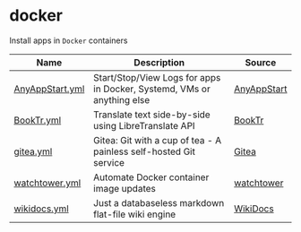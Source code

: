 # docker
Install apps in `Docker` containers

| Name | Description | Source |
| ------ | ------ | ------ | 
| [AnyAppStart.yml](AnyAppStart.yml) | Start/Stop/View Logs for apps in Docker, Systemd, VMs or anything else | [AnyAppStart](https://github.com/aceberg/AnyAppStart) |
| [BookTr.yml](BookTr.yml) | Translate text side-by-side using LibreTranslate API | [BookTr](https://github.com/aceberg/BookTr) |
| [gitea.yml](gitea.yml) | Gitea: Git with a cup of tea - A painless self-hosted Git service | [Gitea](https://docs.gitea.com/installation/install-with-docker) |
| [watchtower.yml](watchtower.yml) | Automate Docker container image updates | [watchtower](https://github.com/nicholas-fedor/watchtower) |
| [wikidocs.yml](wikidocs.yml) | Just a databaseless markdown flat-file wiki engine | [WikiDocs](https://github.com/Zavy86/WikiDocs) |


